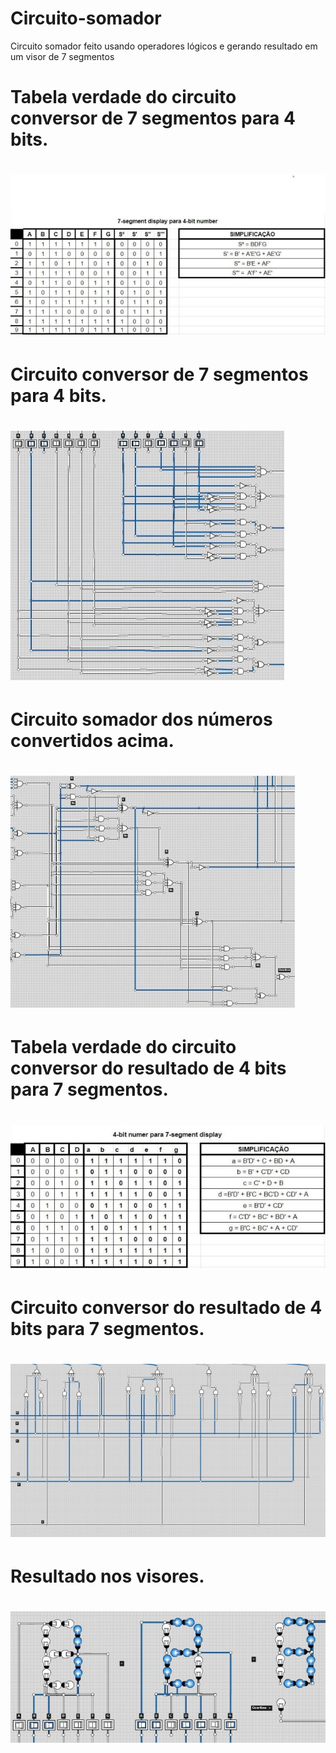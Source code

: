# Circuito-somador
Circuito somador feito usando operadores lógicos e gerando resultado em um visor de 7 segmentos

<h1>Tabela verdade do circuito conversor de 7 segmentos para 4 bits.<h1>
<img src="src/1.jpg"/><br/>
<h1>Circuito conversor de 7 segmentos para 4 bits.<h1>
<img src="src/2.jpg"/><br/>
<h1>Circuito somador dos números convertidos acima.<h1>
<img src="src/3.jpg"/><br/>
<h1>Tabela verdade do circuito conversor do resultado de 4 bits para 7 segmentos.<h1>
<img src="src/4.jpg"/><br/>
<h1>Circuito conversor do resultado de 4 bits para 7 segmentos.<h1>
<img src="src/5.jpg"/><br/>
<h1>Resultado nos visores.<h1>
<img src="src/6.jpg"/><br/>
